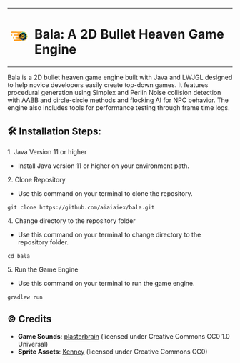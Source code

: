 <table align="center">
  <tr>
    <td><img src="BALA - LOGO (TRANSPARENT).png" alt="BALA LOGO" width="50"/></td>
    <td><h1>Bala: A 2D Bullet Heaven Game Engine</h1></td>
  </tr>
</table>

<p>Bala is a 2D bullet heaven game engine built with Java and LWJGL designed to help novice developers easily create top-down games. It features procedural generation using Simplex and Perlin Noise collision detection with AABB and circle-circle methods and flocking AI for NPC behavior. The engine also includes tools for performance testing through frame time logs.</p>

<h2>🛠️ Installation Steps:</h2>

<p>1. Java Version 11 or higher</p>

- Install Java version 11 or higher on your environment path.

<p>2. Clone Repository</p>

- Use this command on your terminal to clone the repository.

```
git clone https://github.com/aiaiaiex/bala.git
```

<p>4. Change directory to the repository folder</p>

- Use this command on your terminal to change directory to the repository folder.

```
cd bala
```

<p>5. Run the Game Engine</p>

- Use this command on your terminal to run the game engine.

```
gradlew run
```

<h2>©️ Credits</h2>

- **Game Sounds**: [plasterbrain](https://freesound.org/) (licensed under Creative Commons CC0 1.0 Universal)
- **Sprite Assets**: [Kenney](https://opengameart.org/) (licensed under 	Creative Commons CC0)